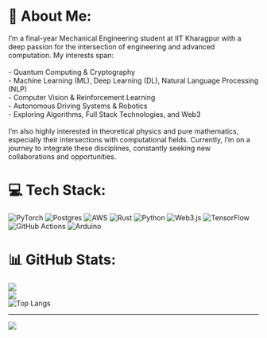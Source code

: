 

<!--
**CodeMesh15/CodeMesh15** is a ✨ _special_ ✨ repository because its `README.md` (this file) appears on your GitHub profile.

Here are some ideas to get you started:

- 🔭 I’m currently working on ...
- 🌱 I’m currently learning ...
- 👯 I’m looking to collaborate on ...
- 🤔 I’m looking for help with ...
- 💬 Ask me about ...
- 📫 How to reach me: ...
- 😄 Pronouns: ...
- ⚡ Fun fact: ...
-->

# 💫 About Me:
I’m a final-year Mechanical Engineering student at IIT Kharagpur with a deep passion for the intersection of engineering and advanced computation. My interests span:<br><br>- Quantum Computing & Cryptography<br>- Machine Learning (ML), Deep Learning (DL), Natural Language Processing (NLP)<br>- Computer Vision & Reinforcement Learning<br>- Autonomous Driving Systems & Robotics<br>- Exploring Algorithms, Full Stack Technologies, and Web3<br><br>I’m also highly interested in theoretical physics and pure mathematics, especially their intersections with computational fields. Currently, I’m on a journey to integrate these disciplines, constantly seeking new collaborations and opportunities.


# 💻 Tech Stack:
![PyTorch](https://img.shields.io/badge/PyTorch-%23EE4C2C.svg?style=for-the-badge&logo=PyTorch&logoColor=white) ![Postgres](https://img.shields.io/badge/postgres-%23316192.svg?style=for-the-badge&logo=postgresql&logoColor=white) ![AWS](https://img.shields.io/badge/AWS-%23FF9900.svg?style=for-the-badge&logo=amazon-aws&logoColor=white) ![Rust](https://img.shields.io/badge/rust-%23000000.svg?style=for-the-badge&logo=rust&logoColor=white) ![Python](https://img.shields.io/badge/python-3670A0?style=for-the-badge&logo=python&logoColor=ffdd54) ![Web3.js](https://img.shields.io/badge/web3.js-F16822?style=for-the-badge&logo=web3.js&logoColor=white) ![TensorFlow](https://img.shields.io/badge/TensorFlow-%23FF6F00.svg?style=for-the-badge&logo=TensorFlow&logoColor=white) ![GitHub Actions](https://img.shields.io/badge/github%20actions-%232671E5.svg?style=for-the-badge&logo=githubactions&logoColor=white) ![Arduino](https://img.shields.io/badge/-Arduino-00979D?style=for-the-badge&logo=Arduino&logoColor=white)
# 📊 GitHub Stats:
![](https://github-readme-stats.vercel.app/api?username=CodeMesh15&theme=dark&hide_border=false&include_all_commits=false&count_private=false)<br/>
![](https://nirzak-streak-stats.vercel.app/?user=CodeMesh15&theme=dark&hide_border=false)<br/>
![Top Langs](https://github-readme-stats.vercel.app/api/top-langs/?username=CodeMesh15&hide=jupyter%20notebook)


---
[![](https://visitcount.itsvg.in/api?id=CodeMesh15&icon=0&color=0)](https://visitcount.itsvg.in)

<!-- Proudly created with GPRM ( https://gprm.itsvg.in ) -->
